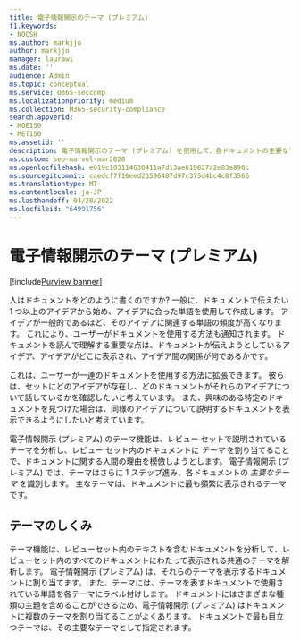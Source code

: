 ```yaml
---
title: 電子情報開示のテーマ (プレミアム)
f1.keywords:
- NOCSH
ms.author: markjjo
author: markjjo
manager: laurawi
ms.date: ''
audience: Admin
ms.topic: conceptual
ms.service: O365-seccomp
ms.localizationpriority: medium
ms.collection: M365-security-compliance
search.appverid:
- MOE150
- MET150
ms.assetid: ''
description: 電子情報開示のテーマ (プレミアム) を使用して、各ドキュメントの主要なテーマを見つけてレビュー セットを整理します。
ms.custom: seo-marvel-mar2020
ms.openlocfilehash: e019c103114630411a7d13ae619827a2e83a890c
ms.sourcegitcommit: caedcf7f16eed23596487d97c375d4bc4c8f3566
ms.translationtype: MT
ms.contentlocale: ja-JP
ms.lasthandoff: 04/20/2022
ms.locfileid: "64991756"
---
```

# <a name="themes-in-ediscovery-premium"></a>電子情報開示のテーマ (プレミアム)

[!include[Purview banner](../includes/purview-rebrand-banner.md)]

人はドキュメントをどのように書くのですか? 一般に、ドキュメントで伝えたい 1 つ以上のアイデアから始め、アイデアに合った単語を使用して作成します。 アイデアが一般的であるほど、そのアイデアに関連する単語の頻度が高くなります。 これにより、ユーザーがドキュメントを使用する方法も通知されます。 ドキュメントを読んで理解する重要な点は、ドキュメントが伝えようとしているアイデア、アイデアがどこに表示され、アイデア間の関係が何であるかです。

これは、ユーザーが一連のドキュメントを使用する方法に拡張できます。 彼らは、セットにどのアイデアが存在し、どのドキュメントがそれらのアイデアについて話しているかを確認したいと考えています。 また、興味のある特定のドキュメントを見つけた場合は、同様のアイデアについて説明するドキュメントを表示できるようにしたいと考えています。

電子情報開示 (プレミアム) のテーマ機能は、レビュー セットで説明されているテーマを分析し、レビュー セット内のドキュメントに *テーマ* を割り当てることで、ドキュメントに関する人間の理由を模倣しようとします。 電子情報開示 (プレミアム) では、テーマはさらに 1 ステップ進み、各ドキュメントの *主要なテーマ* を識別します。 主なテーマは、ドキュメントに最も頻繁に表示されるテーマです。

## <a name="how-does-themes-work"></a>テーマのしくみ

テーマ機能は、レビューセット内のテキストを含むドキュメントを分析して、レビューセット内のすべてのドキュメントにわたって表示される共通のテーマを解析します。 電子情報開示 (プレミアム) は、それらのテーマを表示するドキュメントに割り当てます。 また、テーマには、テーマを表すドキュメントで使用されている単語を各テーマにラベル付けします。 ドキュメントにはさまざまな種類の主題を含めることができるため、電子情報開示 (プレミアム) はドキュメントに複数のテーマを割り当てることがよくあります。 ドキュメントで最も目立つテーマは、その主要なテーマとして指定されます。
